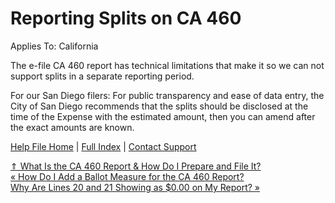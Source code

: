 Reporting Splits on CA 460
==========

Applies To: California

The e-file CA 460 report has technical limitations that make it so we can not support splits in a separate reporting period. 

For our San Diego filers: For public transparency and ease of data entry, the City of San Diego recommends that the splits should be disclosed at the time of the Expense with the estimated amount, then you can amend after the exact amounts are known.

[Help File Home](/help/) | [Full Index](/Help-File-Directory/) | [Contact Support](mailto:support@ISPolitical.com)

[⇑ What Is the CA 460 Report & How Do I Prepare and File It?](/What-Is-the-CA-Report-How-Do-I-Prepare-and-File-It)  
[« How Do I Add a Ballot Measure for the CA 460 Report?](/How-Do-I-Add-a-Ballot-Measure)  
[Why Are Lines 20 and 21 Showing as $0.00 on My Report? »](/Why-Are-Lines-and-Showing-as-on-My-Report)